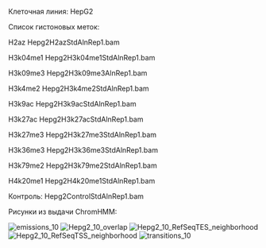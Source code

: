 Клеточная линия: HepG2

Список гистоновых меток:

H2az	Hepg2H2azStdAlnRep1.bam	

H3k04me1	Hepg2H3k04me1StdAlnRep1.bam	

H3k09me3	Hepg2H3k09me3AlnRep1.bam	

H3k4me2	Hepg2H3k4me2StdAlnRep1.bam	

H3k9ac	Hepg2H3k9acStdAlnRep1.bam	

H3k27ac	Hepg2H3k27acStdAlnRep1.bam	

H3k27me3	Hepg2H3k27me3StdAlnRep1.bam	

H3k36me3	Hepg2H3k36me3StdAlnRep1.bam	

H3k79me2	Hepg2H3k79me2StdAlnRep1.bam	

H4k20me1	Hepg2H4k20me1StdAlnRep1.bam	


Контроль: Hepg2ControlStdAlnRep1.bam

Рисунки из выдачи ChromHMM:

![emissions_10](https://user-images.githubusercontent.com/72361668/160193174-bf8213b7-0dbe-4c23-aa1e-98f71eff9893.png)
![Hepg2_10_overlap](https://user-images.githubusercontent.com/72361668/160193191-907856b5-16a9-406e-a7d7-243afa6cd491.png)
![Hepg2_10_RefSeqTES_neighborhood](https://user-images.githubusercontent.com/72361668/160193198-e18c5ac8-f6e4-4550-a584-0c14db3513ef.png)
![Hepg2_10_RefSeqTSS_neighborhood](https://user-images.githubusercontent.com/72361668/160193204-1edaf769-1a3e-4b9f-bf64-b1a9205b30d3.png)
![transitions_10](https://user-images.githubusercontent.com/72361668/160193219-e78353f8-f78b-4e9e-adae-697140e9c365.png)
